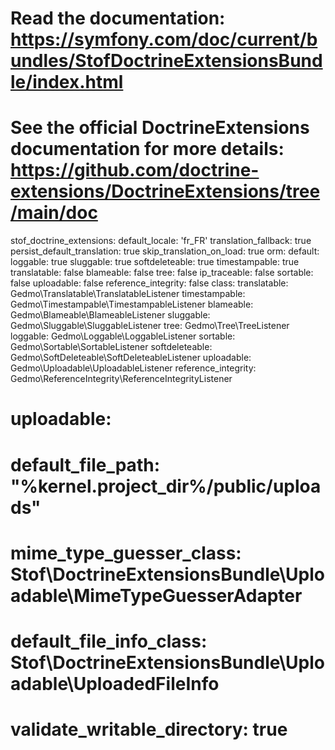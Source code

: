 # Read the documentation: https://symfony.com/doc/current/bundles/StofDoctrineExtensionsBundle/index.html
# See the official DoctrineExtensions documentation for more details: https://github.com/doctrine-extensions/DoctrineExtensions/tree/main/doc
stof_doctrine_extensions:
    default_locale:                  'fr_FR'
    translation_fallback:            true
    persist_default_translation:     true
    skip_translation_on_load:        true
    orm:
        default:
            loggable: true
            sluggable: true
            softdeleteable: true
            timestampable: true
            translatable: false
            blameable: false
            tree: false
            ip_traceable: false
            sortable: false
            uploadable: false
            reference_integrity: false
    class:
        translatable: Gedmo\Translatable\TranslatableListener
        timestampable: Gedmo\Timestampable\TimestampableListener
        blameable: Gedmo\Blameable\BlameableListener
        sluggable: Gedmo\Sluggable\SluggableListener
        tree: Gedmo\Tree\TreeListener
        loggable: Gedmo\Loggable\LoggableListener
        sortable: Gedmo\Sortable\SortableListener
        softdeleteable: Gedmo\SoftDeleteable\SoftDeleteableListener
        uploadable: Gedmo\Uploadable\UploadableListener
        reference_integrity: Gedmo\ReferenceIntegrity\ReferenceIntegrityListener
#    uploadable:
#        default_file_path:           "%kernel.project_dir%/public/uploads"
#        mime_type_guesser_class:     Stof\DoctrineExtensionsBundle\Uploadable\MimeTypeGuesserAdapter
#        default_file_info_class:     Stof\DoctrineExtensionsBundle\Uploadable\UploadedFileInfo
#        validate_writable_directory: true
